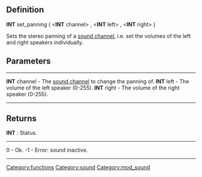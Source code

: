 Definition
----------

**INT** set\_panning ( &lt;**INT** channel&gt; , &lt;**INT** left&gt; ,
&lt;**INT** right&gt; )

Sets the stereo panning of a [sound channel](sound_channel "wikilink"),
i.e. set the volumes of the left and right speakers individually.

Parameters
----------

  ----------------- ---------------------------------------------------------------------------
  **INT** channel   - The [sound channel](sound_channel "wikilink") to change the panning of.
  **INT** left      - The volume of the left speaker (0-255).
  **INT** right     - The volume of the right speaker (0-255).
  ----------------- ---------------------------------------------------------------------------

Returns
-------

**INT** : Status.

  ---- --------------------------
  0    - Ok.
  -1   - Error: sound inactive.
  ---- --------------------------

<Category:functions> <Category:sound> <Category:mod_sound>
